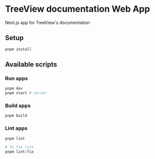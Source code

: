 # TreeView documentation Web App

Next.js app for TreeView's documentation

## Setup

```bash
pnpm install
```

## Available scripts

### Run apps

```bash
pnpm dev
pnpm start # server
```

### Build apps

```bash
pnpm build
```

### Lint apps

```bash
pnpm lint

# To fix lint
pnpm lint:fix
```

